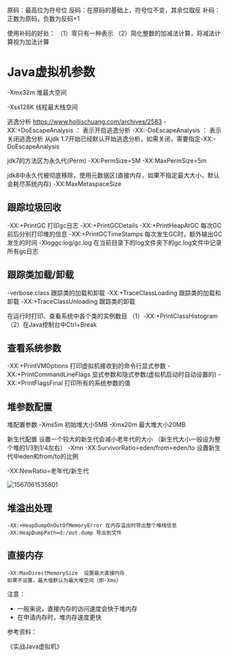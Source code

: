 原码：最高位为符号位
反码：在原码的基础上，符号位不变，其余位取反
补码：正数为原码，负数为反码+1

使用补码的好处：
（1）零只有一种表示
（2）简化整数的加减法计算，将减法计算视为加法计算





# Java虚拟机参数
-Xmx32m 堆最大空间

-Xss128K 线程最大栈空间

逃逸分析
https://www.hollischuang.com/archives/2583
-XX:+DoEscapeAnalysis ： 表示开启逃逸分析
-XX:-DoEscapeAnalysis ： 表示关闭逃逸分析 从jdk 1.7开始已经默认开始逃逸分析，如需关闭，需要指定-XX:-DoEscapeAnalysis



jdk7的方法区为永久代(Perm)
-XX:PermSize=5M
-XX:MaxPermSize=5m

jdk8中永久代被彻底移除，使用元数据区(直接内存，如果不指定最大大小，默认会耗尽系统内存)
-XX:MaxMetaspaceSize



## 跟踪垃圾回收
-XX:+PrintGC 打印gc日志
-XX:+PrintGCDetails
-XX:+PrintHeapAtGC 每次GC前后分别打印堆的信息
-XX:+PrintGCTimeStamps 每次发生GC时，额外输出GC发生的时间
-Xloggc:log/gc.log 在当前目录下的log文件夹下的gc.log文件中记录所有gc日志



## 跟踪类加载/卸载
-verbose:class 跟踪类的加载和卸载
-XX:+TraceClassLoading 跟踪类的加载和卸载
-XX:+TraceClassUnloading 跟踪类的卸载

在运行时打印、查看系统中各个类的实例数目
（1）-XX:+PrintClassHistogram
（2）在Java控制台中Ctrl+Break



## 查看系统参数
-XX:+PrintVMOptions  打印虚拟机接收到的命令行显式参数
-XX:+PrintCommandLineFlags 显式参数和隐式参数(虚拟机启动时自动设置的)
-XX:+PrintFlagsFinal 打印所有的系统参数的值



## 堆参数配置

堆配置参数
-Xms5m 初始堆大小5MB
-Xmx20m 最大堆大小20MB

新生代配置
设置一个较大的新生代会减小老年代的大小
（新生代大小一般设为整个堆的1/3到1/4左右）
-Xmn 
-XX:SurvivorRatio=eden/from=eden/to 设置新生代中eden和from/to的比例

-XX:NewRatio=老年代/新生代

![1567061535801](imgae/1567061535801.png)





## 堆溢出处理

```shell
-XX:+HeapDumpOnOutOfMemoryError 在内存溢出时导出整个堆栈信息
-XX:HeapDumpPath=d:/out.dump 导出到文件
```





## 直接内存

```shell
-XX:MaxDirectMemorySize  设置最大直接内存
如果不设置，最大值默认为最大堆空间（即-Xmx）
```

注意：

- 一般来说，直接内存的访问速度会快于堆内存
- 在申请内存时，堆内存速度更快







参考资料：

《实战Java虚拟机》